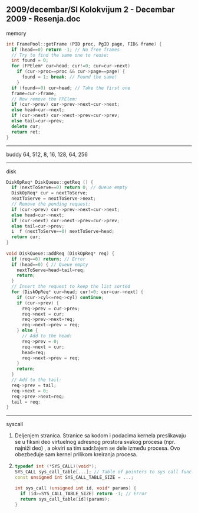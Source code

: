2009/decembar/SI Kolokvijum 2 - Decembar 2009 - Resenja.doc
--------------------------------------------------------------------------------
memory
```cpp
int FramePool::getFrame (PID proc, PgID page, FID& frame) { 
  if (head==0) return -1; // No free frames 
  // Try to find the same one to reuse: 
  int found = 0; 
  for (FPElem* cur=head; cur!=0; cur=cur->next) 
    if (cur->proc==proc && cur->page==page) {     
      found = 1; break; // Found the same! 
    } 
  if (found==0) cur=head; // Take the first one 
  frame=cur->frame; 
  // Now remove the FPElem: 
  if (cur->prev) cur->prev->next=cur->next; 
  else head=cur->next; 
  if (cur->next) cur->next->prev=cur->prev; 
  else tail=cur->prev; 
  delete cur; 
  return ret; 
} 
```

--------------------------------------------------------------------------------
buddy
64, 512, 8, 16, 128, 64, 256 

--------------------------------------------------------------------------------
disk
```cpp
DiskOpReq* DiskQueue::getReq () { 
  if (nextToServe==0) return 0; // Queue empty 
  DiskOpReq* cur = nextToServe; 
  nextToServe = nextToServe->next; 
  // Remove the pending request: 
  if (cur->prev) cur->prev->next=cur->next; 
  else head=cur->next; 
  if (cur->next) cur->next->prev=cur->prev; 
  else tail=cur->prev; 
  i  f (nextToServe==0) nextToServe=head; 
  return cur; 
} 
 
void DiskQueue::addReq (DiskOpReq* req) { 
  if (req==0) return; // Error 
  if (head==0) { // Queue empty 
    nextToServe=head=tail=req; 
    return; 
  }   
  // Insert the request to keep the list sorted 
  for (DiskOpReq* cur=head; cur!=0; cur=cur->next) { 
    if (cur->cyl<=req->cyl) continue; 
    if (cur->prev) { 
      req->prev = cur->prev; 
      req->next = cur; 
      req->prev->next=req; 
      req->next->prev = req; 
    } else { 
      // Add to the head: 
      req->prev = 0; 
      req->next = cur; 
      head=req; 
      req->next->prev = req; 
    } 
    return; 
  }   
  // Add to the tail: 
  req->prev = tail; 
  req->next = 0; 
  req->prev->next=req; 
  tail = req; 
} 
```

--------------------------------------------------------------------------------
syscall
1. Deljenjem stranica. Stranice sa kodom i podacima kernela preslikavaju se u fiksni deo virtuelnog  adresnog  prostora  svakog  procesa  (npr.  najniži deo)   , a okviri sa tim sadržajem se dele između procesa. Ovo obezbeđuje sam kernel prilikom kreiranja procesa. 
2. ```cpp
   typedef int (*SYS_CALL)(void*); 
   SYS_CALL sys_call_table[...]; // Table of pointers to sys call functions 
   const unsigned int SYS_CALL_TABLE_SIZE = ...; 
   
   int sys_call (unsigned int id, void* params) { 
     if (id>=SYS_CALL_TABLE_SIZE) return -1; // Error 
     return sys_call_table[id](params); 
   } 
```

